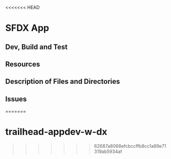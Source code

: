 <<<<<<< HEAD
# SFDX  App

## Dev, Build and Test


## Resources


## Description of Files and Directories


## Issues


=======
# trailhead-appdev-w-dx
>>>>>>> 62687a8068efcbccffb8cc1a89e71319ab5934af
